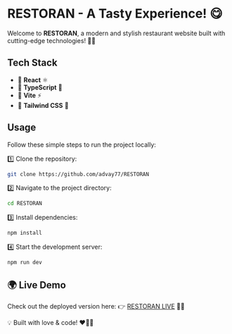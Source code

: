 # RESTORAN - A Tasty Experience! 😋

Welcome to **RESTORAN**, a modern and stylish restaurant website built with cutting-edge technologies! 🚀✨

## Tech Stack
- 🔹 **React** ⚛️
- 🔹 **TypeScript** 📜
- 🔹 **Vite** ⚡
- 🔹 **Tailwind CSS** 🎨

## Usage
Follow these simple steps to run the project locally:

1️⃣ Clone the repository:
   ```bash
   git clone https://github.com/advay77/RESTORAN
   ```

2️⃣ Navigate to the project directory:
   ```bash
   cd RESTORAN
   ```

3️⃣ Install dependencies:
   ```bash
   npm install
   ```

4️⃣ Start the development server:
   ```bash
   npm run dev
   ```

## 🌍 Live Demo
Check out the deployed version here: 👉 [RESTORAN LIVE](https://roaring-pegasus-093c10.netlify.app/) 🚀🔥

💡 Built with love & code! ❤️👨‍💻
